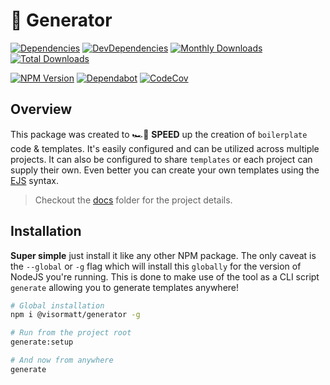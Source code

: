 # 🤖 Generator

[![Dependencies][image-dependencies]][link-dependencies]
[![DevDependencies][image-dev-dependencies]][link-dev-dependencies]
[![Monthly Downloads][image-npm-monthly]][link-npm]
[![Total Downloads][image-npm-total]][link-npm]

[![NPM Version][image-npm-version]][link-npm]
[![Dependabot][image-dependabot]][link-dependabot]
[![CodeCov][image-codecov]][link-codecov]

## Overview

This package was created to 🏎️💨 **SPEED** up the creation of `boilerplate` code & templates. It's easily configured and can be utilized across multiple projects. It can also be configured to share `templates` or each project can supply their own. Even better you can create your own templates using the [EJS][link-ejs] syntax.

> Checkout the [docs](./docs/README.md) folder for the project details.

## Installation

**Super simple** just install it like any other NPM package. The only caveat is the `--global` or `-g` flag which will install this `globally` for the version of NodeJS you're running. This is done to make use of the tool as a CLI script `generate` allowing you to generate templates anywhere!

```bash
# Global installation
npm i @visormatt/generator -g

# Run from the project root
generate:setup

# And now from anywhere
generate
```

<!-- Links: -->

[link-circle-ci]: https://circleci.com/gh/visormatt/generator/tree/master 'Circle CI'
[link-codecov]: https://codecov.io/gh/visormatt/generator 'Codecov'
[link-dependabot]: https://dependabot.com/ 'Dependabot'
[link-dependencies]: https://david-dm.org/visormatt/generator 'Dependencies'
[link-dev-dependencies]: https://david-dm.org/visormatt/generator?type=dev 'DevDependencies'
[link-ejs]: https://ejs.co/ 'ejs'
[link-inquirer]: https://github.com/SBoudrias/Inquirer.js 'Inquirer'
[link-nodejs]: https://nodejs.org/en/ 'nodejs'
[link-npm]: https://www.npmjs.com/package/@visormatt/generator 'NPM Package'
[link-react-up]: https://github.com/visormatt/generator-react-up 'React Up'
[link-typescript]: https://www.typescriptlang.org/ 'typescript'

<!-- Images: -->

[image-circle-ci]: https://circleci.com/gh/visormatt/generator/tree/master.svg?style=svg 'Circle CI'
[image-codecov]: https://codecov.io/gh/visormatt/generator/branch/master/graph/badge.svg 'Codecov'
[image-dependabot]: https://img.shields.io/badge/🤖dependabot-enabled-blue 'Dependabot'
[image-dependencies]: https://david-dm.org/visormatt/generator/status.svg 'Dependencies'
[image-dev-dependencies]: https://david-dm.org/visormatt/generator/dev-status.svg 'DevDependencies'
[image-npm-monthly]: https://img.shields.io/npm/dm/@visormatt/generator.svg 'Monthly Downloads'
[image-npm-total]: https://img.shields.io/npm/dt/@visormatt/generator.svg 'Total Downloads'
[image-npm-version]: https://img.shields.io/npm/v/@visormatt/generator.svg 'NPM Version'
